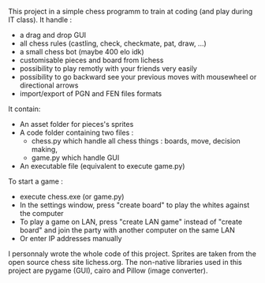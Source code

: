 This project in a simple chess programm to train at coding (and play during IT class). It handle :
 - a drag and drop GUI
 - all chess rules (castling, check, checkmate, pat, draw, ...)
 - a small chess bot (maybe 400 elo idk)
 - customisable pieces and board from lichess
 - possibility to play remotly with your friends very easily
 - possibility to go backward see your previous moves with mousewheel or directional arrows
 - import/export of PGN and FEN files formats

It contain:
 - An asset folder for pieces's sprites
 - A code folder containing two files :
    - chess.py which handle all chess things : boards, move, decision making, 
    - game.py which handle GUI
 - An executable file (equivalent to execute game.py)

To start a game :
 - execute chess.exe (or game.py)
 - In the settings window, press "create board" to play the whites against the computer
 - To play a game on LAN, press "create LAN game" instead of "create board" and join the party with another computer on the same LAN
 - Or enter IP addresses manually

I personnaly wrote the whole code of this project.
Sprites are taken from the open source chess site lichess.org.
The non-native libraries used in this project are pygame (GUI), cairo and Pillow (image converter).
